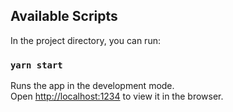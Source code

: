 ## Available Scripts

In the project directory, you can run:

### `yarn start`

Runs the app in the development mode.<br>
Open [http://localhost:1234](http://localhost:3000) to view it in the browser.
